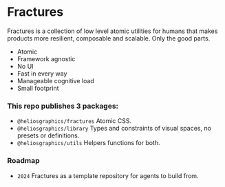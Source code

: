 # Fractures

Fractures is a collection of low level atomic utilities for humans that makes products more resilient, composable and scalable. Only the good parts.

- Atomic
- Framework agnostic
- No UI
- Fast in every way
- Manageable cognitive load
- Small footprint

### This repo publishes 3 packages:

- `@heliosgraphics/fractures` Atomic CSS.
- `@heliosgraphics/library` Types and constraints of visual spaces, no presets or definitions.
- `@heliosgraphics/utils` Helpers functions for both.

### Roadmap

- `2024` Fractures as a template repository for agents to build from.

